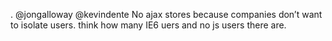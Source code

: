 <!--
id: 220259098
link: http://kevinisom.info/post/220259098/jongalloway-kevindente-no-ajax-stores-because
slug: jongalloway-kevindente-no-ajax-stores-because
date: Fri Oct 23 2009 09:34:34 GMT+1300 (NZDT)
raw: {"blog_name":"kevinisom","id":220259098,"post_url":"http://kevinisom.info/post/220259098/jongalloway-kevindente-no-ajax-stores-because","slug":"jongalloway-kevindente-no-ajax-stores-because","type":"text","date":"2009-10-22 20:34:34 GMT","timestamp":1256243674,"state":"published","format":"html","reblog_key":"VFtg6kUp","tags":[],"short_url":"http://tmblr.co/Zw68YyD8ECQ","highlighted":[],"feed_item":"http://twitter.com/kev_nz/statuses/5078221394","from_feed_id":"650289","note_count":0,"title":null,"body":"<p>. @jongalloway @kevindente No ajax stores because companies don&#8217;t want to isolate users. think how many IE6 uers and no js users there are.</p>"}
publish: 2009-10-023
tags: 
title: null
-->


. @jongalloway @kevindente No ajax stores because companies don’t want
to isolate users. think how many IE6 uers and no js users there are.


